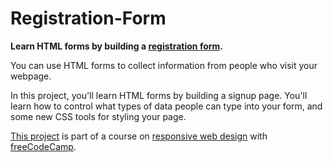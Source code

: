 # Registration-Form

<strong>Learn HTML forms by building a <a href="https://teoptl.github.io/Registration-Form">registration form</a>.</strong>

You can use HTML forms to collect information from people who visit your webpage.

In this project, you'll learn HTML forms by building a signup page. You'll learn how to control what types of data people can type into your form, and some new CSS tools for styling your page.

<a href="https://www.freecodecamp.org/learn/2022/responsive-web-design/learn-html-forms-by-building-a-registration-form/step-1">This project</a> is part of a course on <a href="https://www.freecodecamp.org/learn/2022/responsive-web-design">responsive web design</a> with <a href="https://www.freecodecamp.org">freeCodeCamp</a>.
